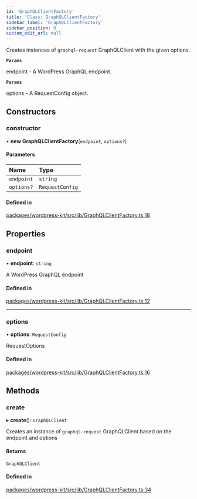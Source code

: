 ```yaml
---
id: 'GraphQLClientFactory'
title: 'Class: GraphQLClientFactory'
sidebar_label: 'GraphQLClientFactory'
sidebar_position: 0
custom_edit_url: null
---
```


Creates instances of `graphql-request` GraphQLClient with the given options.

**`Params`**

endpoint - A WordPress GraphQL endpoint.

**`Params`**

options - A RequestConfig object.

## Constructors

### constructor

• **new GraphQLClientFactory**(`endpoint`, `options?`)

#### Parameters

| Name       | Type            |
| :--------- | :-------------- |
| `endpoint` | `string`        |
| `options?` | `RequestConfig` |

#### Defined in

[packages/wordpress-kit/src/lib/GraphQLClientFactory.ts:18](https://github.com/pantheon-systems/decoupled-kit-js/blob/ddd6c3538/packages/wordpress-kit/src/lib/GraphQLClientFactory.ts#L18)

## Properties

### endpoint

• **endpoint**: `string`

A WordPress GraphQL endpoint

#### Defined in

[packages/wordpress-kit/src/lib/GraphQLClientFactory.ts:12](https://github.com/pantheon-systems/decoupled-kit-js/blob/ddd6c3538/packages/wordpress-kit/src/lib/GraphQLClientFactory.ts#L12)

---

### options

• **options**: `RequestConfig`

RequestOptions

#### Defined in

[packages/wordpress-kit/src/lib/GraphQLClientFactory.ts:16](https://github.com/pantheon-systems/decoupled-kit-js/blob/ddd6c3538/packages/wordpress-kit/src/lib/GraphQLClientFactory.ts#L16)

## Methods

### create

▸ **create**(): `GraphQLClient`

Creates an instance of `graphql-request` GraphQLClient based on the endpoint and
options

#### Returns

`GraphQLClient`

#### Defined in

[packages/wordpress-kit/src/lib/GraphQLClientFactory.ts:34](https://github.com/pantheon-systems/decoupled-kit-js/blob/ddd6c3538/packages/wordpress-kit/src/lib/GraphQLClientFactory.ts#L34)
